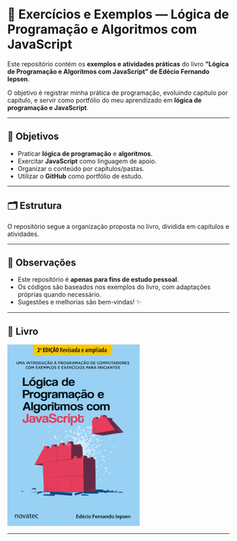 # 📘 Exercícios e Exemplos — Lógica de Programação e Algoritmos com JavaScript

Este repositório contém os **exemplos e atividades práticas** do livro **"Lógica de Programação e Algoritmos com JavaScript" de Edécio Fernando Iepsen**.

O objetivo é registrar minha prática de programação, evoluindo capítulo por capítulo, e servir como portfólio do meu aprendizado em **lógica de programação e JavaScript**.

---

## 🚀 Objetivos
- Praticar **lógica de programação** e **algoritmos**.
- Exercitar **JavaScript** como linguagem de apoio.
- Organizar o conteúdo por capítulos/pastas.
- Utilizar o **GitHub** como portfólio de estudo.

---

## 🗂 Estrutura
O repositório segue a organização proposta no livro, dividida em capítulos e atividades.

---

## 📌 Observações
- Este repositório é **apenas para fins de estudo pessoal**.  
- Os códigos são baseados nos exemplos do livro, com adaptações próprias quando necessário.  
- Sugestões e melhorias são bem-vindas! ✨

---

## 📕 Livro

<img src="/assets/images/capaLivro.jpg" alt="Capa do livro 'Lógica de Programação e Algoritmos com JavaScript'" width="300" heigth="300">

---
